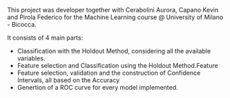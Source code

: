 This project was developer together with Cerabolini Aurora, Capano Kevin and Pirola Federico for the Machine Learning course @ University of Milano - Bicocca.

It consists of 4 main parts:
- Classification with the Holdout Method, considering all the available variables.
- Feature selection and Classification using the Holdout Method.Feature 
- Feature selection, validation and the construction of Confidence Intervals, all based on the Accuracy
- Genertion of a ROC curve for every model implemented.



